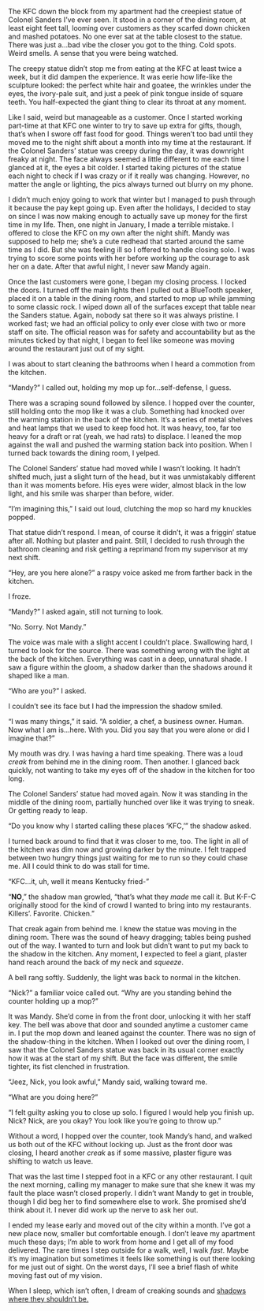 The KFC down the block from my apartment had the creepiest statue of Colonel Sanders I’ve ever seen. It stood in a corner of the dining room, at least eight feet tall, looming over customers as they scarfed down chicken and mashed potatoes. No one ever sat at the table closest to the statue. There was just a…bad vibe the closer you got to the thing. Cold spots. Weird smells. A sense that you were being watched.

The creepy statue didn’t stop me from eating at the KFC at least twice a week, but it did dampen the experience. It was eerie how life-like the sculpture looked: the perfect white hair and goatee, the wrinkles under the eyes, the ivory-pale suit, and just a peek of pink tongue inside of square teeth. You half-expected the giant thing to clear its throat at any moment.

Like I said, weird but manageable as a customer. Once I started working part-time at that KFC one winter to try to save up extra for gifts, though, that’s when I swore off fast food for good. Things weren’t too bad until they moved me to the night shift about a month into my time at the restaurant. If the Colonel Sanders’ statue was creepy during the day, it was downright freaky at night. The face always seemed a little different to me each time I glanced at it, the eyes a bit colder. I started taking pictures of the statue each night to check if I was crazy or if it really was changing. However, no matter the angle or lighting, the pics always turned out blurry on my phone.

I didn’t much enjoy going to work that winter but I managed to push through it because the pay kept going up. Even after the holidays, I decided to stay on since I was now making enough to actually save up money for the first time in my life. Then, one night in January, I made a terrible mistake. I offered to close the KFC on my own after the night shift. Mandy was supposed to help me; she’s a cute redhead that started around the same time as I did. But she was feeling ill so I offered to handle closing solo. I was trying to score some points with her before working up the courage to ask her on a date. After that awful night, I never saw Mandy again.

Once the last customers were gone, I began my closing process. I locked the doors. I turned off the main lights then I pulled out a BlueTooth speaker, placed it on a table in the dining room, and started to mop up while jamming to some classic rock. I wiped down all of the surfaces except that table near the Sanders statue. Again, nobody sat there so it was always pristine. I worked fast; we had an official policy to only ever close with two or more staff on site. The official reason was for safety and accountability but as the minutes ticked by that night, I began to feel like someone was moving around the restaurant just out of my sight.

I was about to start cleaning the bathrooms when I heard a commotion from the kitchen.

“Mandy?” I called out, holding my mop up for…self-defense, I guess.

There was a scraping sound followed by silence. I hopped over the counter, still holding onto the mop like it was a club. Something had knocked over the warming station in the back of the kitchen. It’s a series of metal shelves and heat lamps that we used to keep food hot. It was heavy, too, far too heavy for a draft or rat (yeah, we had rats) to displace. I leaned the mop against the wall and pushed the warming station back into position. When I turned back towards the dining room, I yelped.

The Colonel Sanders’ statue had moved while I wasn’t looking. It hadn’t shifted much, just a slight turn of the head, but it was unmistakably different than it was moments before. His eyes were wider, almost black in the low light, and his smile was sharper than before, wider.

“I’m imagining this,” I said out loud, clutching the mop so hard my knuckles popped.

That statue didn’t respond. I mean, of course it didn’t, it was a friggin’ statue after all. Nothing but plaster and paint. Still, I decided to rush through the bathroom cleaning and risk getting a reprimand from my supervisor at my next shift.

“Hey, are you here alone?” a raspy voice asked me from farther back in the kitchen.

I froze.

“Mandy?” I asked again, still not turning to look.

“No. Sorry. Not Mandy.”

The voice was male with a slight accent I couldn’t place. Swallowing hard, I turned to look for the source. There was something wrong with the light at the back of the kitchen. Everything was cast in a deep, unnatural shade. I saw a figure within the gloom, a shadow darker than the shadows around it shaped like a man.

“Who are you?” I asked.

I couldn’t see its face but I had the impression the shadow smiled.

“I was many things,” it said. “A soldier, a chef, a business owner. Human. Now what I am is…here. With you. Did you say that you were alone or did I imagine that?”

My mouth was dry. I was having a hard time speaking. There was a loud *creak* from behind me in the dining room. Then another. I glanced back quickly, not wanting to take my eyes off of the shadow in the kitchen for too long.

The Colonel Sanders’ statue had moved again. Now it was standing in the middle of the dining room, partially hunched over like it was trying to sneak. Or getting ready to leap.

“Do you know why I started calling these places ‘KFC,’” the shadow asked.

I turned back around to find that it was closer to me, too. The light in all of the kitchen was dim now and growing darker by the minute. I felt trapped between two hungry things just waiting for me to run so they could chase me. All I could think to do was stall for time.

“KFC…it, uh, well it means Kentucky fried-”

“**NO**,” the shadow man growled, “that’s what they *made* me call it. But K-F-C originally stood for the kind of crowd I wanted to bring into my restaurants. Killers’. Favorite. Chicken.”

That creak again from behind me. I knew the statue was moving in the dining room. There was the sound of heavy dragging; tables being pushed out of the way. I wanted to turn and look but didn’t want to put my back to the shadow in the kitchen. Any moment, I expected to feel a giant, plaster hand reach around the back of my neck and *squeeze*.

A bell rang softly. Suddenly, the light was back to normal in the kitchen.

“Nick?” a familiar voice called out. “Why are you standing behind the counter holding up a mop?”

It was Mandy. She’d come in from the front door, unlocking it with her staff key. The bell was above that door and sounded anytime a customer came in. I put the mop down and leaned against the counter. There was no sign of the shadow-thing in the kitchen. When I looked out over the dining room, I saw that the Colonel Sanders statue was back in its usual corner exactly how it was at the start of my shift. But the face was different, the smile tighter, its fist clenched in frustration.

“Jeez, Nick, you look awful,” Mandy said, walking toward me.

“What are you doing here?”

“I felt guilty asking you to close up solo. I figured I would help you finish up. Nick? Nick, are you okay? You look like you’re going to throw up.”

Without a word, I hopped over the counter, took Mandy’s hand, and walked us both out of the KFC without locking up. Just as the front door was closing, I heard another *creak* as if some massive, plaster figure was shifting to watch us leave.

That was the last time I stepped foot in a KFC or any other restaurant. I quit the next morning, calling my manager to make sure that she knew it was my fault the place wasn’t closed properly. I didn’t want Mandy to get in trouble, though I did beg her to find somewhere else to work. She promised she’d think about it. I never did work up the nerve to ask her out.

I ended my lease early and moved out of the city within a month. I’ve got a new place now, smaller but comfortable enough. I don’t leave my apartment much these days; I’m able to work from home and I get all of my food delivered. The rare times I step outside for a walk, well, I walk *fast*. Maybe it’s my imagination but sometimes it feels like something is out there looking for me just out of sight. On the worst days, I’ll see a brief flash of white moving fast out of my vision.

When I sleep, which isn’t often, I dream of creaking sounds and [shadows where they shouldn’t be.](https://www.travisbrownwriting.com/)